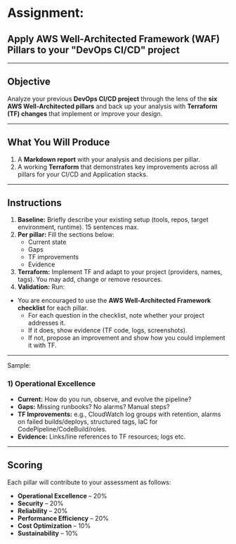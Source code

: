 # Assignment: 
## Apply AWS Well-Architected Framework (WAF) Pillars to your "DevOps CI/CD" project

---

## Objective
Analyze your previous **DevOps CI/CD project** through the lens of the **six AWS Well-Architected pillars** 
and back up your analysis with **Terraform (TF) changes** that implement or improve your design.

---

## What You Will Produce
1. A **Markdown report** with your analysis and decisions per pillar.  
2. A working **Terraform** that demonstrates key improvements across all pillars for your CI/CD and Application stacks.  

---

## Instructions
1. **Baseline:** Briefly describe your existing setup (tools, repos, target environment, runtime). 15 sentences max.  
2. **Per pillar:** Fill the sections below:  
   - Current state  
   - Gaps  
   - TF improvements  
   - Evidence  
3. **Terraform:** Implement TF and adapt to your project (providers, names, tags). You may add, change or remove resources.  
4. **Validation:** Run:  

 - You are encouraged to use the **AWS Well-Architected Framework checklist** for each pillar.  
    - For each question in the checklist, note whether your project addresses it.  
    - If it does, show evidence (TF code, logs, screenshots).  
    - If not, propose an improvement and show how you could implement it with TF.  

----

Sample: 
###  1) Operational Excellence
   - **Current:** How do you run, observe, and evolve the pipeline?  
   - **Gaps:** Missing runbooks? No alarms? Manual steps?  
   - **TF Improvements:** e.g., CloudWatch log groups with retention, alarms on failed builds/deploys, structured tags, IaC for CodePipeline/CodeBuild/roles.  
   - **Evidence:** Links/line references to TF resources; logs etc.  

---

## Scoring

Each pillar will contribute to your assessment as follows:

- **Operational Excellence** – 20%  
- **Security** – 20%  
- **Reliability** – 20%  
- **Performance Efficiency** – 20%  
- **Cost Optimization** – 10%  
- **Sustainability** – 10%  
